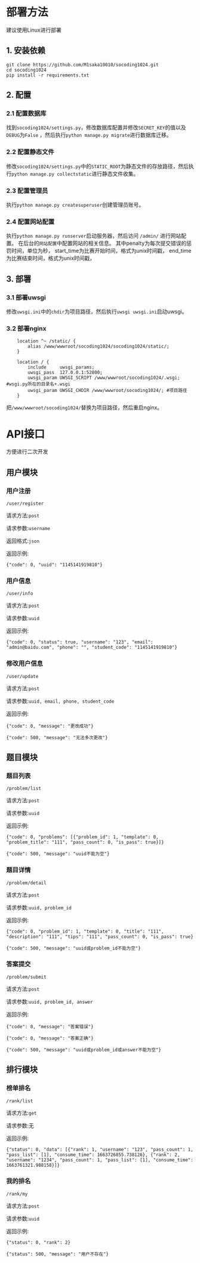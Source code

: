 # 部署方法

建议使用Linux进行部署

## 1. 安装依赖

```
git clone https://github.com/M1saka10010/socoding1024.git
cd socoding1024
pip install -r requirements.txt
```

## 2. 配置

### 2.1 配置数据库

找到`socoding1024/settings.py`，修改数据库配置并修改`SECRET_KEY`的值以及`DEBUG`为`False`
，然后执行`python manage.py migrate`进行数据库迁移。

### 2.2 配置静态文件

修改`socoding1024/settings.py`中的`STATIC_ROOT`为静态文件的存放路径，然后执行`python manage.py collectstatic`进行静态文件收集。

### 2.3 配置管理员

执行`python manage.py createsuperuser`创建管理员账号。

### 2.4 配置网站配置

执行`python manage.py runserver`启动服务器，然后访问 `/admin/` 进行网站配置。
在后台的`网站配置`中配置网站的相关信息。
其中penalty为每次提交错误的惩罚时间，单位为秒，
start_time为比赛开始时间，格式为unix时间戳，
end_time为比赛结束时间，格式为unix时间戳，

## 3. 部署

### 3.1 部署uwsgi

修改`uwsgi.ini`中的`chdir`为项目路径，然后执行`uwsgi uwsgi.ini`启动uwsgi。

### 3.2 部署nginx

```nginx
    location ^~ /static/ {
        alias /www/wwwroot/socoding1024/socoding1024/static/;
    }

    location / {
        include     uwsgi_params;
        uwsgi_pass  127.0.0.1:52800;
        uwsgi_param UWSGI_SCRIPT /www/wwwroot/socoding1024/.wsgi;  #wsgi.py所在的目录名+.wsgi
        uwsgi_param UWSGI_CHDIR /www/wwwroot/socoding1024/; #项目路径
    }
```

把`/www/wwwroot/socoding1024/`替换为项目路径，然后重启nginx。

# API接口

方便进行二次开发

## 用户模块

### 用户注册

`/user/register`

请求方法:`post`

请求参数:`username`

返回格式:`json`

返回示例:

`{"code": 0, "uuid": "1145141919810"}`

### 用户信息

`/user/info`

请求方法:`post`

请求参数:`uuid`

返回示例:

`{"code": 0, "status": true, "username": "123", "email": "admin@baidu.com", "phone": "", "student_code": "1145141919810"}`

### 修改用户信息

`/user/update`

请求方法:`post`

请求参数:`uuid, email, phone, student_code`

返回示例:

`{"code": 0, "message": "更改成功"}`

`{"code": 500, "message": "无法多次更改"}`

## 题目模块

### 题目列表

`/problem/list`

请求方法:`post`

请求参数:`uuid`

返回示例:

`{"code": 0, "problems": [{"problem_id": 1, "template": 0, "problem_title": "111", "pass_count": 0, "is_pass": true}]}`

`{"code": 500, "message": "uuid不能为空"}`

### 题目详情

`/problem/detail`

请求方法:`post`

请求参数:`uuid, problem_id`

返回示例:

`{"code": 0, "problem_id": 1, "template": 0, "title": "111", "description": "111", "tips": "111", "pass_count": 0, "is_pass": true}`

`{"code": 500, "message": "uuid或problem_id不能为空"}`

### 答案提交

`/problem/submit`

请求方法:`post`

请求参数:`uuid, problem_id, answer`

返回示例:

`{"code": 0, "message": "答案错误"}`

`{"code": 0, "message": "答案正确"}`

`{"code": 500, "message": "uuid或problem_id或answer不能为空"}`

## 排行模块

### 榜单排名

`/rank/list`

请求方法:`get`

请求参数:无

返回示例:

`{"status": 0, "data": [{"rank": 1, "username": "123", "pass_count": 1, "pass_list": [1], "consume_time": 1663726855.738126}, {"rank": 2, "username": "1234", "pass_count": 1, "pass_list": [1], "consume_time": 1663761321.988158}]}`

### 我的排名

`/rank/my`

请求方法:`post`

请求参数:`uuid`

返回示例:

`{"status": 0, "rank": 2}`

`{"status": 500, "message": "用户不存在"}`